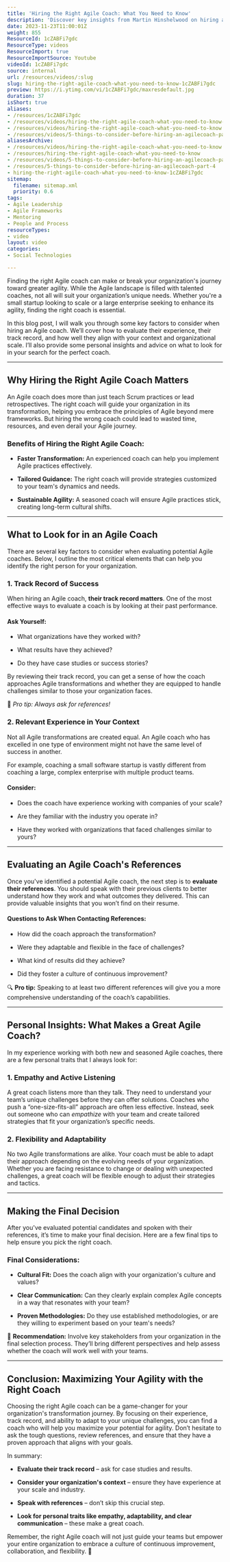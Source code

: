 ```yaml
---
title: 'Hiring the Right Agile Coach: What You Need to Know'
description: 'Discover key insights from Martin Hinshelwood on hiring an #agilecoach in part 4 of our series. Make informed decisions for your #agile journey!'
date: 2023-11-23T11:00:01Z
weight: 855
ResourceId: 1cZABFi7gdc
ResourceType: videos
ResourceImport: true
ResourceImportSource: Youtube
videoId: 1cZABFi7gdc
source: internal
url: /resources/videos/:slug
slug: hiring-the-right-agile-coach-what-you-need-to-know-1cZABFi7gdc
preview: https://i.ytimg.com/vi/1cZABFi7gdc/maxresdefault.jpg
duration: 37
isShort: true
aliases:
- /resources/1cZABFi7gdc
- /resources/videos/hiring-the-right-agile-coach-what-you-need-to-know-1cZABFi7gdc
- /resources/videos/hiring-the-right-agile-coach-what-you-need-to-know
- /resources/videos/5-things-to-consider-before-hiring-an-agilecoach-part-4
aliasesArchive:
- /resources/videos/hiring-the-right-agile-coach-what-you-need-to-know
- /resources/hiring-the-right-agile-coach-what-you-need-to-know
- /resources/videos/5-things-to-consider-before-hiring-an-agilecoach-part-4
- /resources/5-things-to-consider-before-hiring-an-agilecoach-part-4
- hiring-the-right-agile-coach-what-you-need-to-know-1cZABFi7gdc
sitemap:
  filename: sitemap.xml
  priority: 0.6
tags:
- Agile Leadership
- Agile Frameworks
- Mentoring
- People and Process
resourceTypes:
- video
layout: video
categories:
- Social Technologies

---
```

Finding the right Agile coach can make or break your organization's journey toward greater agility. While the Agile landscape is filled with talented coaches, not all will suit your organization’s unique needs. Whether you're a small startup looking to scale or a large enterprise seeking to enhance its agility, finding the right coach is essential.

In this blog post, I will walk you through some key factors to consider when hiring an Agile coach. We’ll cover how to evaluate their experience, their track record, and how well they align with your context and organizational scale. I’ll also provide some personal insights and advice on what to look for in your search for the perfect coach.

* * *

## Why Hiring the Right Agile Coach Matters

An Agile coach does more than just teach Scrum practices or lead retrospectives. The right coach will guide your organization in its transformation, helping you embrace the principles of Agile beyond mere frameworks. But hiring the wrong coach could lead to wasted time, resources, and even derail your Agile journey.

### Benefits of Hiring the Right Agile Coach:

- **Faster Transformation:** An experienced coach can help you implement Agile practices effectively.

- **Tailored Guidance:** The right coach will provide strategies customized to your team's dynamics and needs.

- **Sustainable Agility:** A seasoned coach will ensure Agile practices stick, creating long-term cultural shifts.

* * *

## What to Look for in an Agile Coach

There are several key factors to consider when evaluating potential Agile coaches. Below, I outline the most critical elements that can help you identify the right person for your organization.

### 1\. Track Record of Success

When hiring an Agile coach, **their track record matters**. One of the most effective ways to evaluate a coach is by looking at their past performance.

#### Ask Yourself:

- What organizations have they worked with?

- What results have they achieved?

- Do they have case studies or success stories?

By reviewing their track record, you can get a sense of how the coach approaches Agile transformations and whether they are equipped to handle challenges similar to those your organization faces.

📌 _Pro tip: Always ask for references!_

### 2\. Relevant Experience in Your Context

Not all Agile transformations are created equal. An Agile coach who has excelled in one type of environment might not have the same level of success in another.

For example, coaching a small software startup is vastly different from coaching a large, complex enterprise with multiple product teams.

#### Consider:

- Does the coach have experience working with companies of your scale?

- Are they familiar with the industry you operate in?

- Have they worked with organizations that faced challenges similar to yours?

* * *

## Evaluating an Agile Coach's References

Once you've identified a potential Agile coach, the next step is to **evaluate their references**. You should speak with their previous clients to better understand how they work and what outcomes they delivered. This can provide valuable insights that you won’t find on their resume.

#### Questions to Ask When Contacting References:

- How did the coach approach the transformation?

- Were they adaptable and flexible in the face of challenges?

- What kind of results did they achieve?

- Did they foster a culture of continuous improvement?

🔍 **Pro tip:** Speaking to at least two different references will give you a more comprehensive understanding of the coach’s capabilities.

* * *

## Personal Insights: What Makes a Great Agile Coach?

In my experience working with both new and seasoned Agile coaches, there are a few personal traits that I always look for:

### 1\. Empathy and Active Listening

A great coach listens more than they talk. They need to understand your team’s unique challenges before they can offer solutions. Coaches who push a “one-size-fits-all” approach are often less effective. Instead, seek out someone who can _empathize_ with your team and create tailored strategies that fit your organization’s specific needs.

### 2\. Flexibility and Adaptability

No two Agile transformations are alike. Your coach must be able to adapt their approach depending on the evolving needs of your organization. Whether you are facing resistance to change or dealing with unexpected challenges, a great coach will be flexible enough to adjust their strategies and tactics.

* * *

## Making the Final Decision

After you've evaluated potential candidates and spoken with their references, it’s time to make your final decision. Here are a few final tips to help ensure you pick the right coach.

### Final Considerations:

- **Cultural Fit:** Does the coach align with your organization's culture and values?

- **Clear Communication:** Can they clearly explain complex Agile concepts in a way that resonates with your team?

- **Proven Methodologies:** Do they use established methodologies, or are they willing to experiment based on your team's needs?

👥 **Recommendation:** Involve key stakeholders from your organization in the final selection process. They’ll bring different perspectives and help assess whether the coach will work well with your teams.

* * *

## Conclusion: Maximizing Your Agility with the Right Coach

Choosing the right Agile coach can be a game-changer for your organization's transformation journey. By focusing on their experience, track record, and ability to adapt to your unique challenges, you can find a coach who will help you maximize your potential for agility. Don’t hesitate to ask the tough questions, review references, and ensure that they have a proven approach that aligns with your goals.

In summary:

- **Evaluate their track record** – ask for case studies and results.

- **Consider your organization's context** – ensure they have experience at your scale and industry.

- **Speak with references** – don’t skip this crucial step.

- **Look for personal traits like empathy, adaptability, and clear communication** – these make a great coach.

Remember, the right Agile coach will not just guide your teams but empower your entire organization to embrace a culture of continuous improvement, collaboration, and flexibility. 🌟
